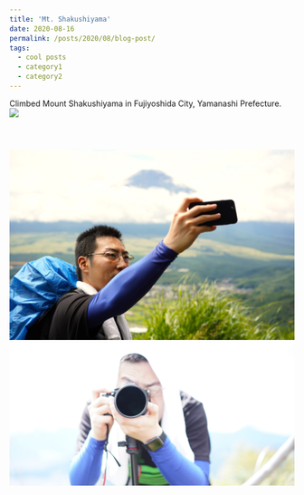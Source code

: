 ```yaml
---
title: 'Mt. Shakushiyama'
date: 2020-08-16
permalink: /posts/2020/08/blog-post/
tags:
  - cool posts
  - category1
  - category2
---
```


Climbed Mount Shakushiyama in Fujiyoshida City, Yamanashi Prefecture.<br/><img src='/images/sp001.JPG'>

 <br/><img src='/images/sp002.JPG'>
 <br/><img src='/images/sp003.JPG'>
------
